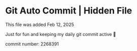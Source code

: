 # Git Auto Commit | Hidden File

This file was added Feb 12, 2025

Just for fun and keeping my daily git commit active 🤪

commit number: 2268391
